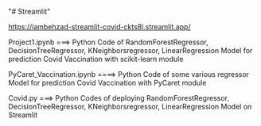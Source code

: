"# Streamlit" 

https://iambehzad-streamlit-covid-ckts8l.streamlit.app/


Project1.ipynb ===> Python Code of RandomForestRegressor, DecisionTreeRegressor, KNeighborsregressor, LinearRegression Model for prediction Covid Vaccination with scikit-learn module

PyCaret_Vaccination.ipynb ====> Python Code of some various regressor Model for prediction Covid Vaccination with PyCaret module

Covid.py ===> Python Codes of deploying RandomForestRegressor, DecisionTreeRegressor, KNeighborsregressor, LinearRegression Model on Streamlit 
